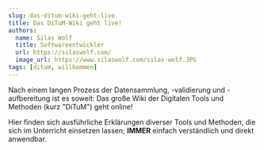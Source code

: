 ```yaml
---
slug: das-ditum-wiki-geht-live
title: Das DiTuM-Wiki geht live!
authors:
  name: Silas Wolf
  title: Softwareentwickler
  url: https://silaswolf.com/
  image_url: https://www.silaswolf.com/silas-wolf.JPG
tags: [ditum, willkommen]
---
```


Nach einem langen Prozess der Datensammlung, -validierung und -aufbereitung ist es soweit: Das große Wiki der Digitalen Tools und Methoden (kurz "DiTuM") geht online!

Hier finden sich ausführliche Erklärungen diverser Tools und Methoden, die sich im Unterricht einsetzen lassen; **IMMER** einfach verständlich und direkt anwendbar.
